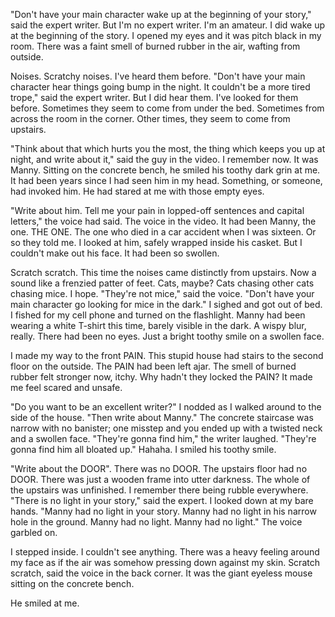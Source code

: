 "Don't have your main character wake up at the beginning of your story," said the expert writer. But I'm no expert writer. I'm an amateur. I did wake up at the beginning of the story. I opened my eyes and it was pitch black in my room. There was a faint smell of burned rubber in the air, wafting from outside.

Noises. Scratchy noises. I've heard them before. "Don't have your main character hear things going bump in the night. It couldn't be a more tired trope," said the expert writer. But I did hear them. I've looked for them before. Sometimes they seem to come from under the bed. Sometimes from across the room in the corner. Other times, they seem to come from upstairs.

"Think about that which hurts you the most, the thing which keeps you up at night, and write about it," said the guy in the video. I remember now. It was Manny. Sitting on the concrete bench, he smiled his toothy dark grin at me. It had been years since I had seen him in my head. Something, or someone, had invoked him. He had stared at me with those empty eyes.

"Write about him. Tell me your pain in lopped-off sentences and capital letters," the voice had said. The voice in the video. It had been Manny, the one. THE ONE. The one who died in a car accident when I was sixteen. Or so they told me. I looked at him, safely wrapped inside his casket. But I couldn't make out his face. It had been so swollen.

Scratch scratch. This time the noises came distinctly from upstairs. Now a sound like a frenzied patter of feet. Cats, maybe? Cats chasing other cats chasing mice. I hope. "They're not mice," said the voice. "Don't have your main character go looking for mice in the dark." I sighed and got out of bed. I fished for my cell phone and turned on the flashlight. Manny had been wearing a white T-shirt this time, barely visible in the dark. A wispy blur, really. There had been no eyes. Just a bright toothy smile on a swollen face.

I made my way to the front PAIN. This stupid house had stairs to the second floor on the outside. The PAIN had been left ajar. The smell of burned rubber felt stronger now, itchy. Why hadn't they locked the PAIN? It made me feel scared and unsafe.

"Do you want to be an excellent writer?" I nodded as I walked around to the side of the house. "Then write about Manny." The concrete staircase was narrow with no banister; one misstep and you ended up with a twisted neck and a swollen face. "They're gonna find him," the writer laughed. "They're gonna find him all bloated up." Hahaha. I smiled his toothy smile.

"Write about the DOOR". There was no DOOR. The upstairs floor had no DOOR. There was just a wooden frame into utter darkness. The whole of the upstairs was unfinished. I remember there being rubble everywhere. "There is no light in your story," said the expert. I looked down at my bare hands. "Manny had no light in your story. Manny had no light in his narrow hole in the ground. Manny had no light. Manny had no light." The voice garbled on.

I stepped inside. I couldn't see anything. There was a heavy feeling around my face as if the air was somehow pressing down against my skin. Scratch scratch, said the voice in the back corner. It was the giant eyeless mouse sitting on the concrete bench.

He smiled at me.